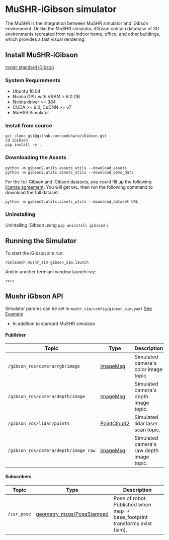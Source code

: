 # MuSHR-iGibson simulator
The MuSHR is the integration between MuSHR simulator and iGibson environment. Unlike the MuSHR simulator, iGibson contain database of 3D environments recreated from real indoor home, office, and other buildings, which provides a fast visual rendering. 

## Install MuSHR-iGibson
[Install standard iGibson](http://svl.stanford.edu/igibson/docs/installation.html)
### System Requirements
- Ubuntu 16.04
- Nvidia GPU with VRAM > 6.0 GB
- Nvidia driver >= 384
- CUDA >= 9.0, CuDNN >= v7
- MuHSR Simulator

### Install from source
```
git clone git@github.com:podshara/iGibson.git
cd iGibson
pip install -e .
```
### Downloading the Assets
```
python -m gibson2.utils.assets_utils --download_assets
python -m gibson2.utils.assets_utils --download_demo_data
```

For the full Gibson and iGibson datasets, you could fill up the following [license agreement](https://forms.gle/36TW9uVpjrE1Mkf9A). You will get `URL`, then run the following command to download the full dataset.
```
python -m gibson2.utils.assets_utils --download_dataset URL
```
### Uninstalling
Unintalling iGibson using `pip uninstall gibson2` \

## Running the Simulator
To start the iGibson sim run:
```
roslaunch mushr_sim gibson_sim.launch
```
And in another termianl window launch rviz:
```
rviz
```
## Mushr iGbson API
Simulator params can be set in `mushr_sim/config/gibson_sim.yaml` [See Example](http://svl.stanford.edu/igibson/docs/environments.html)
* In addition to stardard MuSHR simulator
#### Publisher

Topic | Type | Description
------|------|--------------
`/gibson_ros/camera/rgb/image` | [ImageMsg](http://docs.ros.org/melodic/api/sensor_msgs/html/msg/Image.html) | Simulated camera's color image topic.
`/gibson_ros/camera/depth/image` | [ImageMsg](http://docs.ros.org/melodic/api/sensor_msgs/html/msg/Image.html) | Simulated camera's depth image topic.
`/gibson_ros/lidar/points` | [PointCloud2](http://docs.ros.org/melodic/api/sensor_msgs/html/msg/PointCloud2.html) | Simulated lidar laser scan topic.
`/gibson_ros/camera/depth/image_raw` | [ImageMsg](http://docs.ros.org/melodic/api/sensor_msgs/html/msg/Image.html) | Simulated camera's raw depth image topic.


#### Subscribers
Topic | Type | Description
------|------|--------------
`/car_pose`| [geometry_msgs/PoseStamped](http://docs.ros.org/api/geometry_msgs/html/msg/PoseStamped.html) |Pose of robot. Published when map &rarr; base_footprint transforms exist (sim).